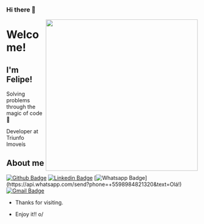 ### Hi there 👋

<img align="right" width="400" height="400" src="https://avatars.githubusercontent.com/u/18500523?s=460&u=7310016d6535531462d38a52b7074635b02a91aa&v=4">
 
# Welcome!
 
## I'm Felipe!
 
Solving problems through the magic of code :mage:

Developer at Triunfo Imoveís

 
 
## About me 
[![Github Badge](https://img.shields.io/badge/-Github-000?style=flat-square&logo=Github&logoColor=white&link=https://github.com/felipeWanderson)](https://github.com/felipeWanderson)
[![Linkedin Badge](https://img.shields.io/badge/-LinkedIn-blue?style=flat-square&logo=Linkedin&logoColor=white&link=https://www.linkedin.com/in/leal-felipe/)](https://www.linkedin.com/in/leal-felipe/)
[![Whatsapp Badge](https://img.shields.io/badge/-Whatsapp-4CA143?style=flat-square&labelColor=4CA143&logo=whatsapp&logoColor=white&link=https://api.whatsapp.com/send?phone=+5598984821320&text=Olá!)](https://api.whatsapp.com/send?phone=+5598984821320&text=Olá!)
[![Gmail Badge](https://img.shields.io/badge/-Gmail-c14438?style=flat-square&logo=Gmail&logoColor=white&link=mailto:felipewanderson2020@gmail.com)](mailto:felipewanderson2020@gmail.com)
 
- Thanks for visiting. 
 
- Enjoy it!! o/
